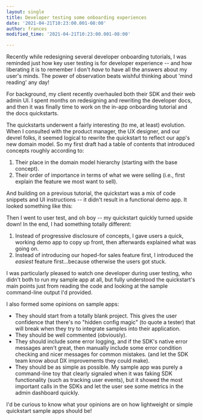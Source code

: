 ```yaml
---
layout: single
title: Developer testing some onboarding experiences
date: '2021-04-21T10:23:00.001-08:00'
author: frances
modified_time: '2021-04-21T10:23:00.001-08:00'

---
```



Recently while redesigning several developer onboarding tutorials, I was reminded just how key user testing is for developer experience -- and how liberating it is to remember I don't *have* to have all the answers about my user's minds. The power of observation beats wishful thinking about 'mind reading' any day! 

For background, my client recently overhauled both  their SDK and their web admin UI. I spent months on redesigning and rewriting the developer docs, and then it was finally time to work on the in-app onboarding tutorial and the docs quickstarts. 

The quickstarts underwent a fairly interesting (to me, at least) evolution.  When I consulted with the product manager, the UX designer, and our devrel folks, it seemed logical to rewrite the quickstart to reflect our app's new domain model. So my first draft had a table of contents that introduced concepts roughly according to:

1. Their place in the domain model hierarchy (starting with the base concept).
2.  Their order of importance in terms of what we were selling (i.e., first explain the feature we most want to sell).

And building on a previous tutorial, the quickstart was a mix of code snippets and UI instructions -- it didn't result in a functional demo app. It looked something like this: 


Then I went to user test, and oh boy -- my quickstart quickly turned upside down! In the end, I had something totally different:

1. Instead of progressive disclosure of concepts, I gave users a quick, working demo app to copy up front, then afterwards explained what was going on.
2. Instead of introducing our hoped-for sales feature first, I introduced the *easiest* feature first...because otherwise the users got stuck.

I was particularly pleased to watch one developer during user testing, who didn't both to run my sample app at all, but fully understood the quickstart's main points just from reading the code and looking at the sample command-line output I'd provided. 

I also formed some opinions on sample apps:

- They should start from a totally blank project. This gives the user confidence that there's no "hidden config magic" (to quote a tester) that will break when they try to integrate samples into their application.
- They should be well commented (obviously). 
- They should include some error logging, and if the SDK's native error messages aren't great, then manually include some error condition checking and nicer messages for common mistakes. (and let the SDK team know about DX improvements they could make).
- They should be as simple as possible. My sample app was purely a command-line toy that clearly signaled when it was faking SDK functionality (such as tracking user events), but it showed the most important calls in the SDKs and let the user see some metrics in the admin dashboard quickly.





I'd be curious to know what your opinions are on how lightweight or simple quickstart sample apps should be! 


<!--optim_quickstart_before_user_testing.png-->
<!--optim_quickstart_during_user_testing.png-->
<!--optim_quickstart_after_user_testing.png-->



